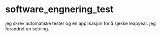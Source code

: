 # software_engnering_test
jeg skrev automatiske tester og en applikasjon for å sjekke leapyear.
jeg forandret en setning.
